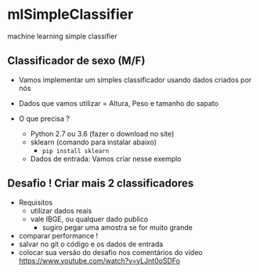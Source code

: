 # mlSimpleClassifier
machine learning simple classifier

## Classificador de sexo (M/F)

* Vamos implementar um simples classificador usando dados criados por nós
* Dados que vamos utilizar = Altura, Peso e tamanho do sapato

* O que precisa ?
    * Python  2.7 ou 3.6 (fazer o download no site)
    * sklearn (comando para instalar abaixo)
        * ``` pip install sklearn ```
    * Dados de entrada: Vamos criar nesse exemplo


## Desafio ! Criar mais 2 classificadores
* Requisitos
  * utilizar dados reais 
  * vale IBGE, ou qualquer dado publico
    * sugiro pegar uma amostra se for muito grande
* comparar performance !
* salvar no git o código e os dados de entrada
* colocar sua versão do desafio nos comentários do vídeo https://www.youtube.com/watch?v=yLJnt0oSDFo 
